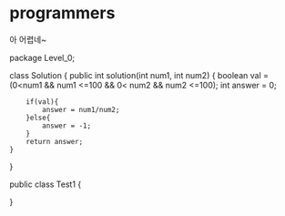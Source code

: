 # programmers
아 어렵네~


package Level_0;

class Solution {
    public int solution(int num1, int num2) {
        boolean val = (0<num1 && num1 <=100 && 0< num2 && num2 <=100);
        int answer = 0;

        if(val){
            answer = num1/num2;
        }else{
            answer = -1;
        }
        return answer;
    }
}


public class Test1 {
	
}
